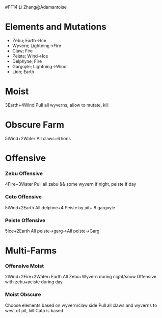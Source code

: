 #FF14 
Li Zhang@Adamantoise

# Elements and Mutations
- Zebu; Earth->Ice
- Wyvern; Lightning->Fire
- Claw; Fire
- Peiste; Wind->Ice
- Delphyne; Fire
- Gargoyle; Lightning->Wind
- Lion; Earth
# Moist
3Earth+4Wind
Pull all wyverns, allow to mutate, kill


# Obscure Farm
5Wind+2Water
All claws+6 lions

# Offensive
### Zebu Offensive
4Fire+3Water
Pull all zebu && some wyvern if night, peiste if day

### Ceto Offensive
5Wind+2Earth
All delphne+4 Peiste by pit+ 8 gargoyle

### Peiste Offensive
5Ice+2Earth
All peiste->garg->All peiste->Garg


# Multi-Farms
### Offensive Moist
2Wind+2Fire+2Water+Earth
All Zebu+Wyvern during night/snow
Offensive with zebu+peiste during day

###  Moist Obscure
Choose elements based on wyvern/claw side
Pull all claws and wyverns to west of pit, kill
Cata is based


